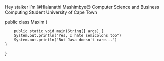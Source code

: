 Hey stalker I’m @Hlalanathi Mashimbye😊
Computer Science and Business Computing Student
University of Cape Town

public class Maxim {

        public static void main(String[] args) {
        System.out.println("Yes, I hate semicolons too")
        System.out.println("But Java doesn't care...")
    }
}




